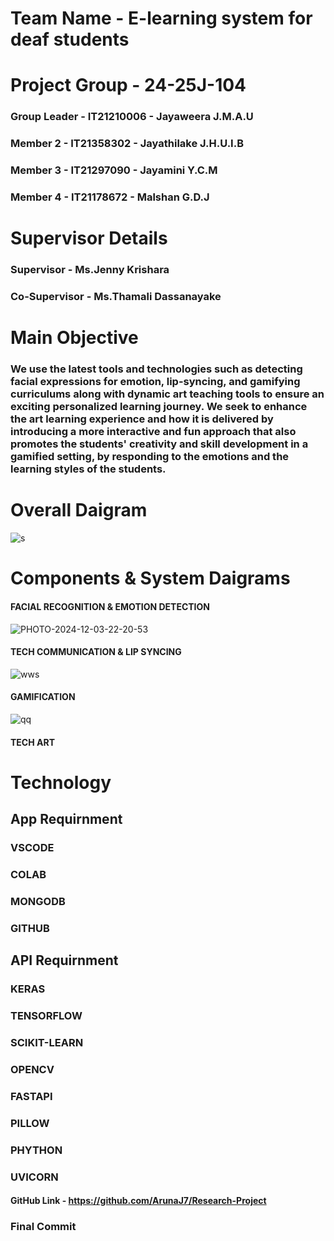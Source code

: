
# Team Name - E-learning system for deaf students
# Project Group - 24-25J-104
### Group Leader - IT21210006 - Jayaweera J.M.A.U
### Member 2 - IT21358302 - Jayathilake J.H.U.I.B
### Member 3 - IT21297090 - Jayamini Y.C.M
### Member 4 - IT21178672 - Malshan G.D.J

# Supervisor Details
### Supervisor - Ms.Jenny Krishara
### Co-Supervisor - Ms.Thamali Dassanayake

# Main Objective 
### We use the latest tools and technologies such as detecting facial expressions for emotion, lip-syncing, and gamifying curriculums along with dynamic art teaching tools to ensure an exciting personalized learning journey. We seek to enhance the art learning experience and how it is delivered by introducing a more interactive and fun approach that also promotes the students' creativity and skill development in a gamified setting, by responding to the emotions and the learning styles of the students.

# Overall Daigram
![s](https://github.com/user-attachments/assets/0ab78ff3-642c-4b30-bacd-7f27eb340487)

# Components & System Daigrams

#### FACIAL RECOGNITION & EMOTION DETECTION
![PHOTO-2024-12-03-22-20-53](https://github.com/user-attachments/assets/2ff54ef0-2e8f-430d-8b9e-112d50a7b63a)

#### TECH COMMUNICATION & LIP SYNCING 
![wws](https://github.com/user-attachments/assets/aecd06c5-9c7c-4039-879e-43bd2d5d8c70)

#### GAMIFICATION
![qq](https://github.com/user-attachments/assets/49363af5-f3d7-48ff-b065-6136638b643e)

#### TECH ART



# Technology

## App Requirnment
### VSCODE
### COLAB
### MONGODB
### GITHUB

## API Requirnment
### KERAS
### TENSORFLOW
### SCIKIT-LEARN
### OPENCV
### FASTAPI
### PILLOW
### PHYTHON
### UVICORN


#### GitHub Link - https://github.com/ArunaJ7/Research-Project

### Final Commit





